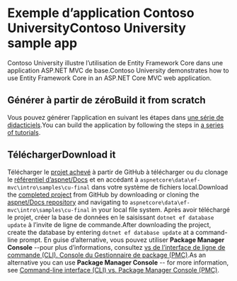 # <a name="contoso-university-sample-app"></a><span data-ttu-id="8f5c6-101">Exemple d’application Contoso University</span><span class="sxs-lookup"><span data-stu-id="8f5c6-101">Contoso University sample app</span></span>

<span data-ttu-id="8f5c6-102">Contoso University illustre l’utilisation de Entity Framework Core dans une application ASP.NET MVC de base.</span><span class="sxs-lookup"><span data-stu-id="8f5c6-102">Contoso University demonstrates how to use Entity Framework Core in an ASP.NET Core MVC web application.</span></span>

## <a name="build-it-from-scratch"></a><span data-ttu-id="8f5c6-103">Générer à partir de zéro</span><span class="sxs-lookup"><span data-stu-id="8f5c6-103">Build it from scratch</span></span>

<span data-ttu-id="8f5c6-104">Vous pouvez générer l’application en suivant les étapes dans [une série de didacticiels](https://docs.asp.net/en/latest/data/ef-mvc/intro.html).</span><span class="sxs-lookup"><span data-stu-id="8f5c6-104">You can build the application by following the steps in [a series of tutorials](https://docs.asp.net/en/latest/data/ef-mvc/intro.html).</span></span>

## <a name="download-it"></a><span data-ttu-id="8f5c6-105">Télécharger</span><span class="sxs-lookup"><span data-stu-id="8f5c6-105">Download it</span></span>

<span data-ttu-id="8f5c6-106">Télécharger le [projet achevé](https://github.com/aspnet/Docs/tree/master/aspnetcore/data/ef-mvc/intro/samples/cu-final) à partir de GitHub à télécharger ou du clonage le [référentiel d’aspnet/Docs](https://github.com/aspnet/Docs) et en accédant à `aspnetcore\data\ef-mvc\intro\samples\cu-final` dans votre système de fichiers local.</span><span class="sxs-lookup"><span data-stu-id="8f5c6-106">Download the [completed project](https://github.com/aspnet/Docs/tree/master/aspnetcore/data/ef-mvc/intro/samples/cu-final) from GitHub by downloading or cloning the [aspnet/Docs repository](https://github.com/aspnet/Docs) and navigating to `aspnetcore\data\ef-mvc\intro\samples\cu-final` in your local file system.</span></span>  <span data-ttu-id="8f5c6-107">Après avoir téléchargé le projet, créer la base de données en le saisissant `dotnet ef database update` à l’invite de ligne de commande.</span><span class="sxs-lookup"><span data-stu-id="8f5c6-107">After downloading the project, create the database by entering `dotnet ef database update` at a command-line prompt.</span></span> <span data-ttu-id="8f5c6-108">En guise d’alternative, vous pouvez utiliser **Package Manager Console** --pour plus d’informations, consultez [vs de l’interface de ligne de commande (CLI). Console du Gestionnaire de package (PMC)](https://docs.microsoft.com/aspnet/core/data/ef-mvc/migrations#command-line-interface-cli-vs-package-manager-console-pmc).</span><span class="sxs-lookup"><span data-stu-id="8f5c6-108">As an alternative you can use **Package Manager Console** -- for more information, see [Command-line interface (CLI) vs. Package Manager Console (PMC)](https://docs.microsoft.com/aspnet/core/data/ef-mvc/migrations#command-line-interface-cli-vs-package-manager-console-pmc).</span></span>
